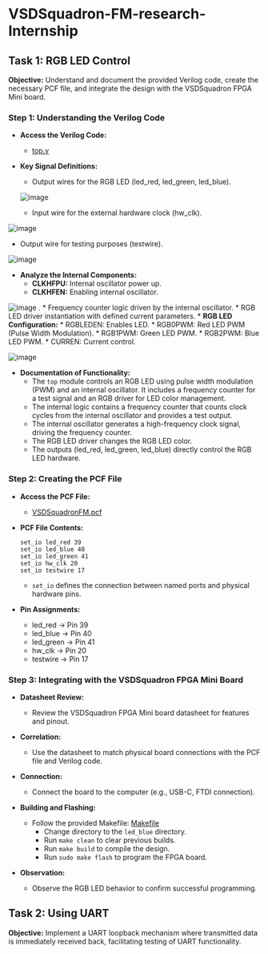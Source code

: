 # VSDSquadron-FM-research-Internship

## Task 1: RGB LED Control

**Objective:** Understand and document the provided Verilog code, create the necessary PCF file, and integrate the design with the VSDSquadron FPGA Mini board.

### Step 1: Understanding the Verilog Code

* **Access the Verilog Code:**
    * [top.v](https://github.com/thesourcerer8/VSDSquadron_FM/blob/main/led_blue/top.v)

* **Key Signal Definitions:**
   
    * Output wires for the RGB LED (led_red, led_green, led_blue).
  
  ![image](https://github.com/user-attachments/assets/128fe372-9e2f-438c-ab0c-37b3fa23b706)

    * Input wire for the external hardware clock (hw_clk).

![image](https://github.com/user-attachments/assets/a96e54a2-183f-4480-bdf0-69aed02c1e0a)
    
  * Output wire for testing purposes (testwire).

![image](https://github.com/user-attachments/assets/58118b6d-89ad-4c81-a44c-4949e59a1ca1)

* **Analyze the Internal Components:**
    * **CLKHFPU:** Internal oscillator power up.
    * **CLKHFEN:** Enabling internal oscillator.
 
![image](https://github.com/user-attachments/assets/72e253e7-6eff-4082-8c16-07f3a24bf2fe)
 .
    * Frequency counter logic driven by the internal oscillator.
    * RGB LED driver instantiation with defined current parameters.
    * **RGB LED Configuration:**
        * RGBLEDEN: Enables LED.
        * RGB0PWM: Red LED PWM (Pulse Width Modulation).
        * RGB1PWM: Green LED PWM.
        * RGB2PWM: Blue LED PWM.
        * CURREN: Current control.

![image](https://github.com/user-attachments/assets/35ee4f5a-e5da-4447-996a-eaa4207ab04d)

* **Documentation of Functionality:**
    * The `top` module controls an RGB LED using pulse width modulation (PWM) and an internal oscillator. It includes a frequency counter for a test signal and an RGB driver for LED color management.
    * The internal logic contains a frequency counter that counts clock cycles from the internal oscillator and provides a test output.
    * The internal oscillator generates a high-frequency clock signal, driving the frequency counter.
    * The RGB LED driver changes the RGB LED color.
    * The outputs (led_red, led_green, led_blue) directly control the RGB LED hardware.

### Step 2: Creating the PCF File

* **Access the PCF File:**
    * [VSDSquadronFM.pcf](https://github.com/thesourcerer8/VSDSquadron_FM/blob/main/led_blue/VSDSquadronFM.pcf)

* **PCF File Contents:**

    ```
    set_io led_red 39
    set_io led_blue 40
    set_io led_green 41
    set_io hw_clk 20
    set_io testwire 17
    ```

    * `set_io` defines the connection between named ports and physical hardware pins.

* **Pin Assignments:**
    * led_red -> Pin 39
    * led_blue -> Pin 40
    * led_green -> Pin 41
    * hw_clk -> Pin 20
    * testwire -> Pin 17

### Step 3: Integrating with the VSDSquadron FPGA Mini Board

* **Datasheet Review:**
    * Review the VSDSquadron FPGA Mini board datasheet for features and pinout.

* **Correlation:**
    * Use the datasheet to match physical board connections with the PCF file and Verilog code.

* **Connection:**
    * Connect the board to the computer (e.g., USB-C, FTDI connection).

* **Building and Flashing:**
    * Follow the provided Makefile: [Makefile](https://github.com/thesourcerer8/VSDSquadron_FM/blob/main/led_blue/Makefile)
        * Change directory to the `led_blue` directory.
        * Run `make clean` to clear previous builds.
        * Run `make build` to compile the design.
        * Run `sudo make flash` to program the FPGA board.

* **Observation:**
    * Observe the RGB LED behavior to confirm successful programming.
 
## Task 2: Using UART

**Objective:** Implement a UART loopback mechanism where transmitted data is immediately received back, facilitating testing of UART functionality.
